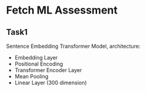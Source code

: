 # Fetch ML Assessment

## Task1
Sentence Embedding Transformer Model, architecture:
 - Embedding Layer
 - Positional Encoding
 - Transformer Encoder Layer
 - Mean Pooling
 - Linear Layer (300 dimension)